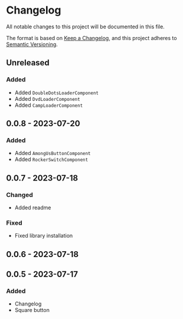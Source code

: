 # Changelog

All notable changes to this project will be documented in this file.

The format is based on [Keep a Changelog](https://keepachangelog.com/en/1.0.0/),
and this project adheres to [Semantic Versioning](https://semver.org/spec/v2.0.0.html).

## Unreleased
### Added
- Added `DoubleDotsLoaderComponent`
- Added `DvdLoaderComponent`
- Added `CampLoaderComponent`

## 0.0.8 - 2023-07-20
### Added
- Added `AmongUsButtonComponent`
- Added `RockerSwitchComponent`

## 0.0.7 - 2023-07-18
### Changed
- Added readme

### Fixed
- Fixed library installation

## 0.0.6 - 2023-07-18

## 0.0.5 - 2023-07-17
### Added
- Changelog
- Square button
